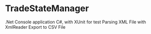 # TradeStateManager
.Net Console application C#, with XUnit for test
Parsing XML File with XmlReader
Export to CSV File
